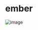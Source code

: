 # ember
![image](https://github.com/UZ9/ember/assets/36551149/af44528b-078a-4187-abf3-8c5184341b5b)

